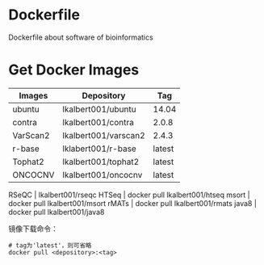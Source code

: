 # Dockerfile
Dockerfile about software of bioinformatics 
# Get Docker Images
Images | Depository |Tag
---|---|---
ubuntu | lkalbert001/ubuntu | 14.04
contra | lkalbert001/contra | 2.0.8
VarScan2 | lkalbert001/varscan2 |2.4.3
r-base | lklabert001/r-base | latest
Tophat2 | lkalbert001/tophat2 | latest
ONCOCNV | lkalbert001/oncocnv | latest

RSeQC |  lkalbert001/rseqc
HTSeq | docker pull lkalbert001/htseq
msort | docker pull lkalbert001/msort
rMATs | docker pull lkalbert001/rmats
java8 | docker pull lkalbert001/java8

镜像下载命令：
```
# tag为'latest'，则可省略
docker pull <depository>:<tag>
```
